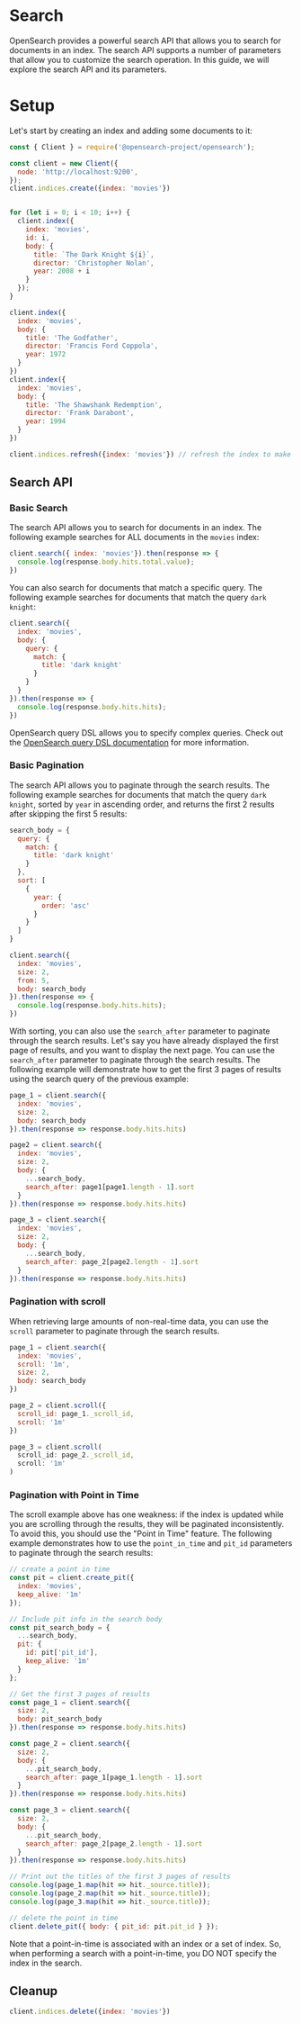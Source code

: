 # Search
OpenSearch provides a powerful search API that allows you to search for documents in an index. The search API supports a number of parameters that allow you to customize the search operation. In this guide, we will explore the search API and its parameters.

# Setup
Let's start by creating an index and adding some documents to it:

```javascript
const { Client } = require('@opensearch-project/opensearch');

const client = new Client({
  node: 'http://localhost:9200',
});
client.indices.create({index: 'movies'})


for (let i = 0; i < 10; i++) {
  client.index({
    index: 'movies',
    id: i,
    body: {
      title: `The Dark Knight ${i}`,
      director: 'Christopher Nolan',
      year: 2008 + i
    }
  });
}

client.index({
  index: 'movies',
  body: {
    title: 'The Godfather',
    director: 'Francis Ford Coppola',
    year: 1972
  }
})
client.index({
  index: 'movies',
  body: {
    title: 'The Shawshank Redemption',
    director: 'Frank Darabont',
    year: 1994
  }
})

client.indices.refresh({index: 'movies'}) // refresh the index to make the documents searchable
```

## Search API

### Basic Search

The search API allows you to search for documents in an index. The following example searches for ALL documents in the `movies` index:

```javascript
client.search({ index: 'movies'}).then(response => {
  console.log(response.body.hits.total.value);
})
```

You can also search for documents that match a specific query. The following example searches for documents that match the query `dark knight`:

```javascript
client.search({
  index: 'movies',
  body: {
    query: {
      match: {
        title: 'dark knight'
      }
    }
  }
}).then(response => {
  console.log(response.body.hits.hits);
})
```

OpenSearch query DSL allows you to specify complex queries. Check out the [OpenSearch query DSL documentation](https://opensearch.org/docs/latest/query-dsl/) for more information.

### Basic Pagination

The search API allows you to paginate through the search results. The following example searches for documents that match the query `dark knight`, sorted by `year` in ascending order, and returns the first 2 results after skipping the first 5 results:

```javascript
search_body = {
  query: {
    match: {
      title: 'dark knight'
    }
  },
  sort: [
    {
      year: {
        order: 'asc'
      }
    }
  ]
}

client.search({
  index: 'movies',
  size: 2,
  from: 5,
  body: search_body
}).then(response => {
  console.log(response.body.hits.hits);
})
```

With sorting, you can also use the `search_after` parameter to paginate through the search results. Let's say you have already displayed the first page of results, and you want to display the next page. You can use the `search_after` parameter to paginate through the search results. The following example will demonstrate how to get the first 3 pages of results using the search query of the previous example:

```javascript
page_1 = client.search({
  index: 'movies',
  size: 2,
  body: search_body
}).then(response => response.body.hits.hits)

page2 = client.search({
  index: 'movies',
  size: 2,
  body: {
    ...search_body,
    search_after: page1[page1.length - 1].sort
  }
}).then(response => response.body.hits.hits)

page_3 = client.search({
  index: 'movies',
  size: 2,
  body: {
    ...search_body,
    search_after: page_2[page2.length - 1].sort
  }
}).then(response => response.body.hits.hits)
```

### Pagination with scroll

When retrieving large amounts of non-real-time data, you can use the `scroll` parameter to paginate through the search results. 

```javascript
page_1 = client.search({
  index: 'movies',
  scroll: '1m',
  size: 2,
  body: search_body
})

page_2 = client.scroll({
  scroll_id: page_1._scroll_id,
  scroll: '1m'
})

page_3 = client.scroll(
  scroll_id: page_2._scroll_id,
  scroll: '1m'
)
```

### Pagination with Point in Time

The scroll example above has one weakness: if the index is updated while you are scrolling through the results, they will be paginated inconsistently. To avoid this, you should use the "Point in Time" feature. The following example demonstrates how to use the `point_in_time` and `pit_id` parameters to paginate through the search results:

```javascript
// create a point in time
const pit = client.create_pit({
  index: 'movies',
  keep_alive: '1m'
});

// Include pit info in the search body
const pit_search_body = {
  ...search_body,
  pit: {
    id: pit['pit_id'],
    keep_alive: '1m'
  }
};

// Get the first 3 pages of results
const page_1 = client.search({
  size: 2,
  body: pit_search_body
}).then(response => response.body.hits.hits)

const page_2 = client.search({
  size: 2,
  body: {
    ...pit_search_body,
    search_after: page_1[page_1.length - 1].sort
  }
}).then(response => response.body.hits.hits)

const page_3 = client.search({
  size: 2,
  body: {
    ...pit_search_body,
    search_after: page_2[page_2.length - 1].sort
  }
}).then(response => response.body.hits.hits)

// Print out the titles of the first 3 pages of results
console.log(page_1.map(hit => hit._source.title));
console.log(page_2.map(hit => hit._source.title));
console.log(page_3.map(hit => hit._source.title));

// delete the point in time
client.delete_pit({ body: { pit_id: pit.pit_id } });
```
Note that a point-in-time is associated with an index or a set of index. So, when performing a search with a point-in-time, you DO NOT specify the index in the search.

## Cleanup

```javascript
client.indices.delete({index: 'movies'})
```